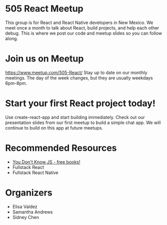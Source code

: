 # 505 React Meetup
This group is for React and React Native developers in New Mexico. We meet once a month to talk about React, build projects, and help each other debug. This is where we post our code and meetup slides so you can follow along.

# Join us on Meetup
https://www.meetup.com/505-React/
Stay up to date on our monthly meetings. The day of the week changes, but they are usually weekdays 6pm-8pm.

# Start your first React project today!
Use create-react-app and start building immediately. Check out our presentation slides from our first meetup to build a simple chat app. We will continue to build on this app at future meetups.

# Recommended Resources
* [You Don't Know JS - free books!](https://github.com/getify/You-Dont-Know-JS/blob/master/README.md)
* Fullstack React
* Fullstack React Native

# Organizers
* Elisa Valdez
* Samantha Andrews
* Sidney Chen
